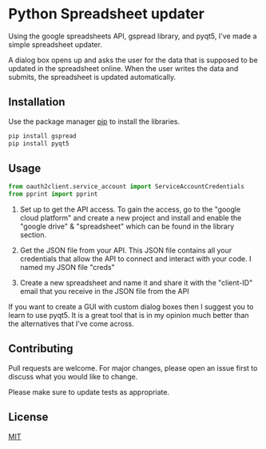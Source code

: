 # Python Spreadsheet updater
Using the google spreadsheets API, gspread library, and pyqt5, I've made a simple spreadsheet updater.

A dialog box opens up and asks the user for the data that is supposed to be updated in the spreadsheet online. When the user writes the data and submits, the spreadsheet is updated automatically.
## Installation

Use the package manager [pip](https://pip.pypa.io/en/stable/) to install the libraries.

```bash
pip install gspread 
pip install pyqt5 
```

## Usage

```python
from oauth2client.service_account import ServiceAccountCredentials
from pprint import pprint
```
1. Set up to get the API access. To gain the access, go to the "google cloud platform" and create a new project and install and enable the "google drive" & "spreadsheet" which can be found in the library section. 

2. Get the JSON file from your API. This JSON file contains all your credentials that allow the API to connect and interact with your code. I named my JSON file "creds"

3. Create a new spreadsheet and name it and share it with the "client-ID" email that you receive in the JSON file from the API

If you want to create a GUI with custom dialog boxes then I suggest you to learn to use pyqt5. It is a great tool that is in my opinion much better than the alternatives that I've come across.

## Contributing
Pull requests are welcome. For major changes, please open an issue first to discuss what you would like to change.

Please make sure to update tests as appropriate.

## License
[MIT](https://choosealicense.com/licenses/mit/)
